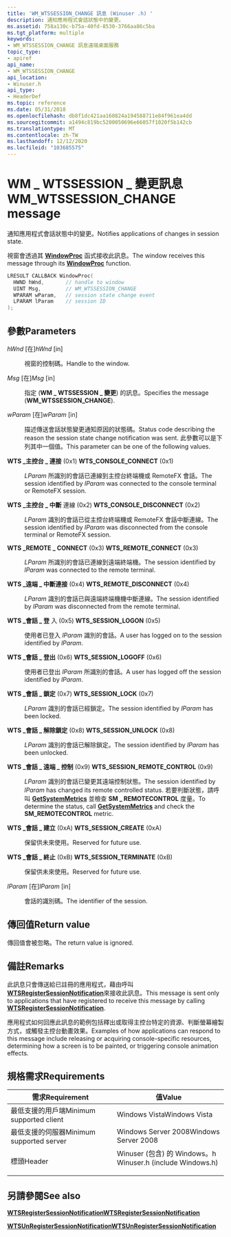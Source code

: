 ```yaml
---
title: 'WM_WTSSESSION_CHANGE 訊息 (Winuser .h) '
description: 通知應用程式會話狀態中的變更。
ms.assetid: 758a130c-b75a-40fd-8530-3766aa86c5ba
ms.tgt_platform: multiple
keywords:
- WM_WTSSESSION_CHANGE 訊息遠端桌面服務
topic_type:
- apiref
api_name:
- WM_WTSSESSION_CHANGE
api_location:
- Winuser.h
api_type:
- HeaderDef
ms.topic: reference
ms.date: 05/31/2018
ms.openlocfilehash: db8f1dc421aa160824a194588711e84f961ea4dd
ms.sourcegitcommit: a1494c819bc5200050696e66057f1020f5b142cb
ms.translationtype: MT
ms.contentlocale: zh-TW
ms.lasthandoff: 12/12/2020
ms.locfileid: "103685575"
---
```

# <a name="wm_wtssession_change-message"></a><span data-ttu-id="46d33-104">WM \_ WTSSESSION \_ 變更訊息</span><span class="sxs-lookup"><span data-stu-id="46d33-104">WM\_WTSSESSION\_CHANGE message</span></span>

<span data-ttu-id="46d33-105">通知應用程式會話狀態中的變更。</span><span class="sxs-lookup"><span data-stu-id="46d33-105">Notifies applications of changes in session state.</span></span>

<span data-ttu-id="46d33-106">視窗會透過其 [**WindowProc**](/previous-versions/windows/desktop/legacy/ms633573(v=vs.85)) 函式接收此訊息。</span><span class="sxs-lookup"><span data-stu-id="46d33-106">The window receives this message through its [**WindowProc**](/previous-versions/windows/desktop/legacy/ms633573(v=vs.85)) function.</span></span>


```C++
LRESULT CALLBACK WindowProc(
  HWND hWnd,       // handle to window
  UINT Msg,        // WM_WTSSESSION_CHANGE
  WPARAM wParam,   // session state change event
  LPARAM lParam    // session ID
);
```



## <a name="parameters"></a><span data-ttu-id="46d33-107">參數</span><span class="sxs-lookup"><span data-stu-id="46d33-107">Parameters</span></span>

<dl> <dt>

<span data-ttu-id="46d33-108">*hWnd* \[在\]</span><span class="sxs-lookup"><span data-stu-id="46d33-108">*hWnd* \[in\]</span></span>
</dt> <dd>

<span data-ttu-id="46d33-109">視窗的控制碼。</span><span class="sxs-lookup"><span data-stu-id="46d33-109">Handle to the window.</span></span>

</dd> <dt>

<span data-ttu-id="46d33-110">*Msg* \[在\]</span><span class="sxs-lookup"><span data-stu-id="46d33-110">*Msg* \[in\]</span></span>
</dt> <dd>

<span data-ttu-id="46d33-111">指定 (**WM \_ WTSSESSION \_ 變更**) 的訊息。</span><span class="sxs-lookup"><span data-stu-id="46d33-111">Specifies the message (**WM\_WTSSESSION\_CHANGE**).</span></span>

</dd> <dt>

<span data-ttu-id="46d33-112">*wParam* \[在\]</span><span class="sxs-lookup"><span data-stu-id="46d33-112">*wParam* \[in\]</span></span>
</dt> <dd>

<span data-ttu-id="46d33-113">描述傳送會話狀態變更通知原因的狀態碼。</span><span class="sxs-lookup"><span data-stu-id="46d33-113">Status code describing the reason the session state change notification was sent.</span></span> <span data-ttu-id="46d33-114">此參數可以是下列其中一個值。</span><span class="sxs-lookup"><span data-stu-id="46d33-114">This parameter can be one of the following values.</span></span>

<dt>

<span id="WTS_CONSOLE_CONNECT"></span><span id="wts_console_connect"></span>

<span data-ttu-id="46d33-115"><span id="WTS_CONSOLE_CONNECT"></span><span id="wts_console_connect"></span>**WTS \_主控台 \_ 連接** (0x1) </span><span class="sxs-lookup"><span data-stu-id="46d33-115"><span id="WTS_CONSOLE_CONNECT"></span><span id="wts_console_connect"></span>**WTS\_CONSOLE\_CONNECT** (0x1)</span></span>


</dt> <dd>

<span data-ttu-id="46d33-116">*LParam* 所識別的會話已連線到主控台終端機或 RemoteFX 會話。</span><span class="sxs-lookup"><span data-stu-id="46d33-116">The session identified by *lParam* was connected to the console terminal or RemoteFX session.</span></span>

</dd> <dt>

<span id="WTS_CONSOLE_DISCONNECT"></span><span id="wts_console_disconnect"></span>

<span data-ttu-id="46d33-117"><span id="WTS_CONSOLE_DISCONNECT"></span><span id="wts_console_disconnect"></span>**WTS \_主控台 \_ 中斷** 連線 (0x2) </span><span class="sxs-lookup"><span data-stu-id="46d33-117"><span id="WTS_CONSOLE_DISCONNECT"></span><span id="wts_console_disconnect"></span>**WTS\_CONSOLE\_DISCONNECT** (0x2)</span></span>


</dt> <dd>

<span data-ttu-id="46d33-118">*LParam* 識別的會話已從主控台終端機或 RemoteFX 會話中斷連線。</span><span class="sxs-lookup"><span data-stu-id="46d33-118">The session identified by *lParam* was disconnected from the console terminal or RemoteFX session.</span></span>

</dd> <dt>

<span id="WTS_REMOTE_CONNECT"></span><span id="wts_remote_connect"></span>

<span data-ttu-id="46d33-119"><span id="WTS_REMOTE_CONNECT"></span><span id="wts_remote_connect"></span>**WTS \_REMOTE \_ CONNECT** (0x3) </span><span class="sxs-lookup"><span data-stu-id="46d33-119"><span id="WTS_REMOTE_CONNECT"></span><span id="wts_remote_connect"></span>**WTS\_REMOTE\_CONNECT** (0x3)</span></span>


</dt> <dd>

<span data-ttu-id="46d33-120">*LParam* 所識別的會話已連線到遠端終端機。</span><span class="sxs-lookup"><span data-stu-id="46d33-120">The session identified by *lParam* was connected to the remote terminal.</span></span>

</dd> <dt>

<span id="WTS_REMOTE_DISCONNECT"></span><span id="wts_remote_disconnect"></span>

<span data-ttu-id="46d33-121"><span id="WTS_REMOTE_DISCONNECT"></span><span id="wts_remote_disconnect"></span>**WTS \_遠端 \_ 中斷連接** (0x4) </span><span class="sxs-lookup"><span data-stu-id="46d33-121"><span id="WTS_REMOTE_DISCONNECT"></span><span id="wts_remote_disconnect"></span>**WTS\_REMOTE\_DISCONNECT** (0x4)</span></span>


</dt> <dd>

<span data-ttu-id="46d33-122">*LParam* 識別的會話已與遠端終端機機中斷連線。</span><span class="sxs-lookup"><span data-stu-id="46d33-122">The session identified by *lParam* was disconnected from the remote terminal.</span></span>

</dd> <dt>

<span id="WTS_SESSION_LOGON"></span><span id="wts_session_logon"></span>

<span data-ttu-id="46d33-123"><span id="WTS_SESSION_LOGON"></span><span id="wts_session_logon"></span>**WTS \_會話 \_ 登** 入 (0x5) </span><span class="sxs-lookup"><span data-stu-id="46d33-123"><span id="WTS_SESSION_LOGON"></span><span id="wts_session_logon"></span>**WTS\_SESSION\_LOGON** (0x5)</span></span>


</dt> <dd>

<span data-ttu-id="46d33-124">使用者已登入 *lParam* 識別的會話。</span><span class="sxs-lookup"><span data-stu-id="46d33-124">A user has logged on to the session identified by *lParam*.</span></span>

</dd> <dt>

<span id="WTS_SESSION_LOGOFF"></span><span id="wts_session_logoff"></span>

<span data-ttu-id="46d33-125"><span id="WTS_SESSION_LOGOFF"></span><span id="wts_session_logoff"></span>**WTS \_會話 \_ 登出** (0x6) </span><span class="sxs-lookup"><span data-stu-id="46d33-125"><span id="WTS_SESSION_LOGOFF"></span><span id="wts_session_logoff"></span>**WTS\_SESSION\_LOGOFF** (0x6)</span></span>


</dt> <dd>

<span data-ttu-id="46d33-126">使用者已登出 *lParam* 所識別的會話。</span><span class="sxs-lookup"><span data-stu-id="46d33-126">A user has logged off the session identified by *lParam*.</span></span>

</dd> <dt>

<span id="WTS_SESSION_LOCK"></span><span id="wts_session_lock"></span>

<span data-ttu-id="46d33-127"><span id="WTS_SESSION_LOCK"></span><span id="wts_session_lock"></span>**WTS \_會話 \_ 鎖定** (0x7) </span><span class="sxs-lookup"><span data-stu-id="46d33-127"><span id="WTS_SESSION_LOCK"></span><span id="wts_session_lock"></span>**WTS\_SESSION\_LOCK** (0x7)</span></span>


</dt> <dd>

<span data-ttu-id="46d33-128">*LParam* 識別的會話已經鎖定。</span><span class="sxs-lookup"><span data-stu-id="46d33-128">The session identified by *lParam* has been locked.</span></span>

</dd> <dt>

<span id="WTS_SESSION_UNLOCK"></span><span id="wts_session_unlock"></span>

<span data-ttu-id="46d33-129"><span id="WTS_SESSION_UNLOCK"></span><span id="wts_session_unlock"></span>**WTS \_會話 \_ 解除鎖定** (0x8) </span><span class="sxs-lookup"><span data-stu-id="46d33-129"><span id="WTS_SESSION_UNLOCK"></span><span id="wts_session_unlock"></span>**WTS\_SESSION\_UNLOCK** (0x8)</span></span>


</dt> <dd>

<span data-ttu-id="46d33-130">*LParam* 識別的會話已解除鎖定。</span><span class="sxs-lookup"><span data-stu-id="46d33-130">The session identified by *lParam* has been unlocked.</span></span>

</dd> <dt>

<span id="WTS_SESSION_REMOTE_CONTROL"></span><span id="wts_session_remote_control"></span>

<span data-ttu-id="46d33-131"><span id="WTS_SESSION_REMOTE_CONTROL"></span><span id="wts_session_remote_control"></span>**WTS \_會話 \_ 遠端 \_ 控制** (0x9) </span><span class="sxs-lookup"><span data-stu-id="46d33-131"><span id="WTS_SESSION_REMOTE_CONTROL"></span><span id="wts_session_remote_control"></span>**WTS\_SESSION\_REMOTE\_CONTROL** (0x9)</span></span>


</dt> <dd>

<span data-ttu-id="46d33-132">*LParam* 識別的會話已變更其遠端控制狀態。</span><span class="sxs-lookup"><span data-stu-id="46d33-132">The session identified by *lParam* has changed its remote controlled status.</span></span> <span data-ttu-id="46d33-133">若要判斷狀態，請呼叫 [**GetSystemMetrics**](/windows/desktop/api/winuser/nf-winuser-getsystemmetrics) 並檢查 **SM \_ REMOTECONTROL** 度量。</span><span class="sxs-lookup"><span data-stu-id="46d33-133">To determine the status, call [**GetSystemMetrics**](/windows/desktop/api/winuser/nf-winuser-getsystemmetrics) and check the **SM\_REMOTECONTROL** metric.</span></span>

</dd> <dt>

<span id="WTS_SESSION_CREATE"></span><span id="wts_session_create"></span>

<span data-ttu-id="46d33-134"><span id="WTS_SESSION_CREATE"></span><span id="wts_session_create"></span>**WTS \_會話 \_ 建立** (0xA) </span><span class="sxs-lookup"><span data-stu-id="46d33-134"><span id="WTS_SESSION_CREATE"></span><span id="wts_session_create"></span>**WTS\_SESSION\_CREATE** (0xA)</span></span>


</dt> <dd>

<span data-ttu-id="46d33-135">保留供未來使用。</span><span class="sxs-lookup"><span data-stu-id="46d33-135">Reserved for future use.</span></span>

</dd> <dt>

<span id="WTS_SESSION_TERMINATE"></span><span id="wts_session_terminate"></span>

<span data-ttu-id="46d33-136"><span id="WTS_SESSION_TERMINATE"></span><span id="wts_session_terminate"></span>**WTS \_會話 \_ 終止** (0xB) </span><span class="sxs-lookup"><span data-stu-id="46d33-136"><span id="WTS_SESSION_TERMINATE"></span><span id="wts_session_terminate"></span>**WTS\_SESSION\_TERMINATE** (0xB)</span></span>


</dt> <dd>

<span data-ttu-id="46d33-137">保留供未來使用。</span><span class="sxs-lookup"><span data-stu-id="46d33-137">Reserved for future use.</span></span>

</dd> </dl> </dd> <dt>

<span data-ttu-id="46d33-138">*lParam* \[在\]</span><span class="sxs-lookup"><span data-stu-id="46d33-138">*lParam* \[in\]</span></span>
</dt> <dd>

<span data-ttu-id="46d33-139">會話的識別碼。</span><span class="sxs-lookup"><span data-stu-id="46d33-139">The identifier of the session.</span></span>

</dd> </dl>

## <a name="return-value"></a><span data-ttu-id="46d33-140">傳回值</span><span class="sxs-lookup"><span data-stu-id="46d33-140">Return value</span></span>

<span data-ttu-id="46d33-141">傳回值會被忽略。</span><span class="sxs-lookup"><span data-stu-id="46d33-141">The return value is ignored.</span></span>

## <a name="remarks"></a><span data-ttu-id="46d33-142">備註</span><span class="sxs-lookup"><span data-stu-id="46d33-142">Remarks</span></span>

<span data-ttu-id="46d33-143">此訊息只會傳送給已註冊的應用程式，藉由呼叫 [**WTSRegisterSessionNotification**](/windows/desktop/api/Wtsapi32/nf-wtsapi32-wtsregistersessionnotification)來接收此訊息。</span><span class="sxs-lookup"><span data-stu-id="46d33-143">This message is sent only to applications that have registered to receive this message by calling [**WTSRegisterSessionNotification**](/windows/desktop/api/Wtsapi32/nf-wtsapi32-wtsregistersessionnotification).</span></span>

<span data-ttu-id="46d33-144">應用程式如何回應此訊息的範例包括釋出或取得主控台特定的資源、判斷螢幕繪製方式，或觸發主控台動畫效果。</span><span class="sxs-lookup"><span data-stu-id="46d33-144">Examples of how applications can respond to this message include releasing or acquiring console-specific resources, determining how a screen is to be painted, or triggering console animation effects.</span></span>

## <a name="requirements"></a><span data-ttu-id="46d33-145">規格需求</span><span class="sxs-lookup"><span data-stu-id="46d33-145">Requirements</span></span>



| <span data-ttu-id="46d33-146">需求</span><span class="sxs-lookup"><span data-stu-id="46d33-146">Requirement</span></span> | <span data-ttu-id="46d33-147">值</span><span class="sxs-lookup"><span data-stu-id="46d33-147">Value</span></span> |
|-------------------------------------|----------------------------------------------------------------------------------------------------------|
| <span data-ttu-id="46d33-148">最低支援的用戶端</span><span class="sxs-lookup"><span data-stu-id="46d33-148">Minimum supported client</span></span><br/> | <span data-ttu-id="46d33-149">Windows Vista</span><span class="sxs-lookup"><span data-stu-id="46d33-149">Windows Vista</span></span><br/>                                                                                 |
| <span data-ttu-id="46d33-150">最低支援的伺服器</span><span class="sxs-lookup"><span data-stu-id="46d33-150">Minimum supported server</span></span><br/> | <span data-ttu-id="46d33-151">Windows Server 2008</span><span class="sxs-lookup"><span data-stu-id="46d33-151">Windows Server 2008</span></span><br/>                                                                           |
| <span data-ttu-id="46d33-152">標頭</span><span class="sxs-lookup"><span data-stu-id="46d33-152">Header</span></span><br/>                   | <dl> <span data-ttu-id="46d33-153"><dt>Winuser (包含) 的 Windows。h </dt></span><span class="sxs-lookup"><span data-stu-id="46d33-153"><dt>Winuser.h (include Windows.h)</dt></span></span> </dl> |



## <a name="see-also"></a><span data-ttu-id="46d33-154">另請參閱</span><span class="sxs-lookup"><span data-stu-id="46d33-154">See also</span></span>

<dl> <dt>

[<span data-ttu-id="46d33-155">**WTSRegisterSessionNotification**</span><span class="sxs-lookup"><span data-stu-id="46d33-155">**WTSRegisterSessionNotification**</span></span>](/windows/desktop/api/Wtsapi32/nf-wtsapi32-wtsregistersessionnotification)
</dt> <dt>

[<span data-ttu-id="46d33-156">**WTSUnRegisterSessionNotification**</span><span class="sxs-lookup"><span data-stu-id="46d33-156">**WTSUnRegisterSessionNotification**</span></span>](/windows/desktop/api/Wtsapi32/nf-wtsapi32-wtsunregistersessionnotification)
</dt> </dl>

 

